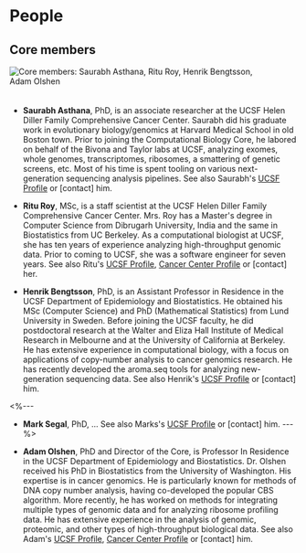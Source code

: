 # People

## Core members

<img src="<%=pathTo('assets/images/combio3.gif')%>" 
     class="img-rounded img-responsive"
     style="max-height: 200px; margin-right: 40px; margin-bottom: 20px"
     alt="Core members: Saurabh Asthana, Ritu Roy, Henrik Bengtsson, Adam Olshen">

* **Saurabh Asthana**, PhD, is an associate researcher at the UCSF Helen Diller
  Family Comprehensive Cancer Center. Saurabh did his graduate work in
  evolutionary biology/genomics at Harvard Medical School in old Boston town.
  Prior to joining the Computational Biology Core, he labored on behalf of the
  Bivona and Taylor labs at UCSF, analyzing exomes, whole genomes,
  transcriptomes, ribosomes, a smattering of genetic screens, etc. Most of
  his time is spent tooling on various next-generation sequencing analysis pipelines.
  See also Saurabh's [UCSF Profile](http://profiles.ucsf.edu/saurabh.asthana)
  or [contact] him.

* **Ritu Roy**, MSc, is a staff scientist at the UCSF Helen Diller
  Family Comprehensive Cancer Center. Mrs. Roy has a Master's degree
  in Computer Science from Dibrugarh University, India and the same in
  Biostatistics from UC Berkeley. As a computational biologist at
  UCSF, she has ten years of experience analyzing high-throughput
  genomic data.  Prior to coming to UCSF, she was a software engineer
  for seven years.
  See also Ritu's
  [UCSF Profile](http://profiles.ucsf.edu/ritu.roy),
  [Cancer Center Profile](http://cancer.ucsf.edu/people/profiles/roy_ritu.3644)
  or [contact] her.


* **Henrik Bengtsson**, PhD, is an Assistant Professor in Residence in
  the UCSF Department of Epidemiology and Biostatistics. He obtained
  his MSc (Computer Science) and PhD (Mathematical Statistics) from
  Lund University in Sweden. Before joining the UCSF faculty, he did
  postdoctoral research at the Walter and Eliza Hall Institute of
  Medical Research in Melbourne and at the University of California at
  Berkeley. He has extensive experience in computational biology, with
  a focus on applications of copy-number analysis to cancer genomics
  research.  He has recently developed the aroma.seq tools for
  analyzing new-generation sequencing data.
  See also Henrik's
  [UCSF Profile](http://profiles.ucsf.edu/henrik.bengtsson)
  or [contact] him.

<%---
* **Mark Segal**, PhD, ...
  See also Marks's
  [UCSF Profile](http://profiles.ucsf.edu/mark.segal)
  or [contact] him.
---%>

* **Adam Olshen**, PhD and Director of the Core, is Professor In
  Residence in the UCSF Department of Epidemiology and
  Biostatistics. Dr. Olshen received his PhD in Biostatistics from the
  University of Washington. His expertise is in cancer genomics. He is
  particularly known for methods of DNA copy number analysis, having
  co-developed the popular CBS algorithm.  More recently, he has
  worked on methods for integrating multiple types of genomic data and
  for analyzing ribosome profiling data. He has extensive experience
  in the analysis of genomic, proteomic, and other types of
  high-throughput biological data.
  See also Adam's
  [UCSF Profile](http://profiles.ucsf.edu/adam.olshen),
  [Cancer Center Profile](http://cancer.ucsf.edu/people/profiles/olshen_adam.3576)
  or [contact] him.

